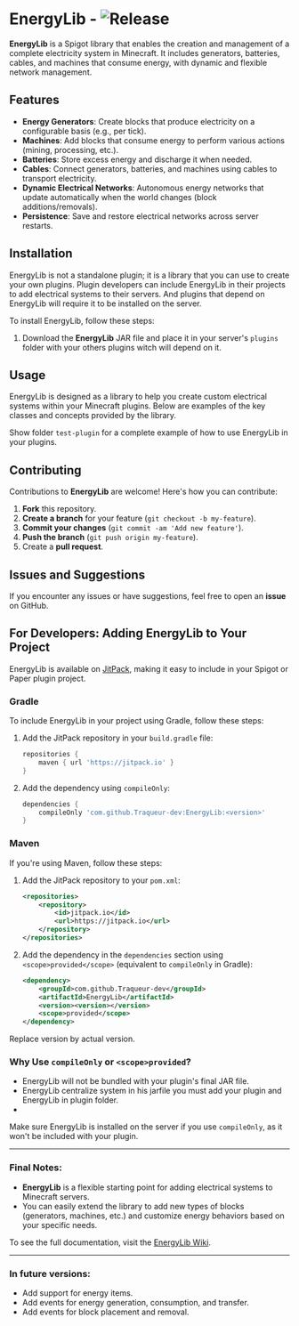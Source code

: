 # EnergyLib - ![Release](https://img.shields.io/github/v/tag/Traqueur-dev/EnergyLib?label=latest&sort=semver)

**EnergyLib** is a Spigot library that enables the creation and management of a complete electricity system in
Minecraft. It includes generators, batteries, cables, and machines that consume energy, with dynamic and flexible
network management.

## Features

- **Energy Generators**: Create blocks that produce electricity on a configurable basis (e.g., per tick).
- **Machines**: Add blocks that consume energy to perform various actions (mining, processing, etc.).
- **Batteries**: Store excess energy and discharge it when needed.
- **Cables**: Connect generators, batteries, and machines using cables to transport electricity.
- **Dynamic Electrical Networks**: Autonomous energy networks that update automatically when the world changes (block
  additions/removals).
- **Persistence**: Save and restore electrical networks across server restarts.

## Installation

EnergyLib is not a standalone plugin; it is a library that you can use to create your own plugins. Plugin developers can
include EnergyLib in their projects to add electrical systems to their servers.
And plugins that depend on EnergyLib will require it to be installed on the server.

To install EnergyLib, follow these steps:

1. Download the **EnergyLib** JAR file and place it in your server's `plugins` folder with your others plugins witch
   will depend on it.

## Usage

EnergyLib is designed as a library to help you create custom electrical systems within your Minecraft plugins. Below are
examples of the key classes and concepts provided by the library.

Show folder `test-plugin` for a complete example of how to use EnergyLib in your plugins.

## Contributing

Contributions to **EnergyLib** are welcome! Here's how you can contribute:

1. **Fork** this repository.
2. **Create a branch** for your feature (`git checkout -b my-feature`).
3. **Commit your changes** (`git commit -am 'Add new feature'`).
4. **Push the branch** (`git push origin my-feature`).
5. Create a **pull request**.

## Issues and Suggestions

If you encounter any issues or have suggestions, feel free to open an **issue** on GitHub.

## For Developers: Adding EnergyLib to Your Project

EnergyLib is available on [JitPack](https://jitpack.io/), making it easy to include in your Spigot or Paper plugin project.

### Gradle
To include EnergyLib in your project using Gradle, follow these steps:

1. Add the JitPack repository in your `build.gradle` file:
   ```groovy
   repositories {
       maven { url 'https://jitpack.io' }
   }
   ```

2. Add the dependency using `compileOnly`:
   ```groovy
   dependencies {
       compileOnly 'com.github.Traqueur-dev:EnergyLib:<version>'
   }
   ```

### Maven
If you're using Maven, follow these steps:

1. Add the JitPack repository to your `pom.xml`:
   ```xml
   <repositories>
       <repository>
           <id>jitpack.io</id>
           <url>https://jitpack.io</url>
       </repository>
   </repositories>
   ```

2. Add the dependency in the `dependencies` section using `<scope>provided</scope>` (equivalent to `compileOnly` in Gradle):
   ```xml
   <dependency>
       <groupId>com.github.Traqueur-dev</groupId>
       <artifactId>EnergyLib</artifactId>
       <version><version></version>
       <scope>provided</scope>
   </dependency>
   ```

Replace version by actual version.

### Why Use `compileOnly` or `<scope>provided`?

- EnergyLib will not be bundled with your plugin's final JAR file.
- EnergyLib centralize system in his jarfile you must add your plugin and EnergyLib in plugin folder.
- 
Make sure EnergyLib is installed on the server if you use `compileOnly`, as it won't be included with your plugin.

---

### Final Notes:

- **EnergyLib** is a flexible starting point for adding electrical systems to Minecraft servers.
- You can easily extend the library to add new types of blocks (generators, machines, etc.) and customize energy
  behaviors based on your specific needs.

To see the full documentation, visit the [EnergyLib Wiki](https://github.com/Traqueur-dev/EnergyLib/wiki).

---

### In future versions:

- Add support for energy items.
- Add events for energy generation, consumption, and transfer.
- Add events for block placement and removal.

